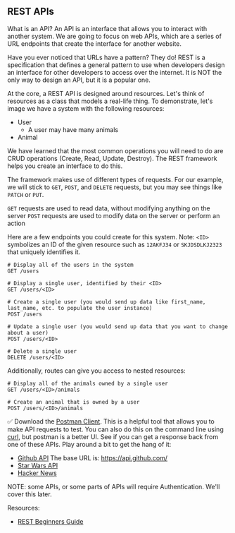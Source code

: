 ## REST APIs
What is an API? An API is an interface that allows you to interact with another system. We are going to focus on web APIs, which are a series of URL endpoints that create the interface for another website.

Have you ever noticed that URLs have a pattern? They do! REST is a specification that defines a general pattern to use when developers design an interface for other developers to access over the internet. It is NOT the only way to design an API, but it is a popular one.

At the core, a REST API is designed around resources. Let's think of resources as a class that models a real-life thing. To demonstrate, let's image we have a system with the following resources:

* User
  - A user may have many animals
* Animal

We have learned that the most common operations you will need to do are CRUD operations (Create, Read, Update, Destroy). The REST framework helps you create an interface to do this.

The framework makes use of different types of requests. For our example, we will stick to `GET`, `POST`, and `DELETE` requests, but you may see things like `PATCH` or `PUT`.

`GET` requests are used to read data, without modifying anything on the server
`POST` requests are used to modify data on the server or perform an action

Here are a few endpoints you could create for this system. Note: `<ID>` symbolizes an ID of the given resource such as `12AKFJ34` or `SKJDSDLKJ2323` that uniquely identifies it.
```
# Display all of the users in the system
GET /users

# Display a single user, identified by their <ID>
GET /users/<ID>

# Create a single user (you would send up data like first_name, last_name, etc. to populate the user instance)
POST /users

# Update a single user (you would send up data that you want to change about a user)
POST /users/<ID>

# Delete a single user
DELETE /users/<ID>
```

Additionally, routes can give you access to nested resources:

```
# Display all of the animals owned by a single user
GET /users/<ID>/animals

# Create an animal that is owned by a user
POST /users/<ID>/animals
```

:white_check_mark: Download the [Postman Client](). This is a helpful tool that allows you to make API requests to test. You can also do this on the command line using [curl](https://zaiste.net/posts/introduction_to_curl/), but postman is a better UI. See if you can get a response back from one of these APIs. Play around a bit to get the hang of it:
 * [Github API](https://developer.github.com/v3/repos/#list-your-repositories) The base URL is: https://api.github.com/
* [Star Wars API](https://swapi.co/)
* [Hacker News](https://github.com/HackerNews/API#items)

NOTE: some APIs, or some parts of APIs will require Authentication. We'll cover this later.

Resources:
* [REST Beginners Guide](https://code.tutsplus.com/tutorials/a-beginners-guide-to-http-and-rest--net-16340)
